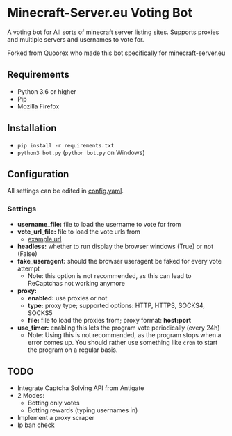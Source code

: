 # Minecraft-Server.eu Voting Bot

A voting bot for All sorts of minecraft server listing sites. Supports proxies and multiple servers and usernames to vote for.

Forked from Quoorex who made this bot specifically for minecraft-server.eu

## Requirements

- Python 3.6 or higher
- Pip
- Mozilla Firefox

## Installation

- `pip install -r requirements.txt`
- `python3 bot.py` (`python bot.py` on Windows)

## Configuration

All settings can be edited in [config.yaml](config.yaml).

### Settings

- **username_file:** file to load the username to vote for from
- **vote_url_file:** file to load the vote urls from
  - [example url](https://minecraft-server.eu/vote/index/1A73C)
- **headless:** whether to run display the browser windows (True) or not (False)
- **fake_useragent:** should the browser useragent be faked for every vote attempt
  - Note: this option is not recommended, as this can lead to ReCaptchas not working anymore
- **proxy:**
  - **enabled:** use proxies or not
  - **type:** proxy type; supported options: HTTP, HTTPS, SOCKS4, SOCKS5
  - **file:** file to load the proxies from; proxy format: **host:port**
- **use_timer:** enabling this lets the program vote periodically (every 24h)
  - Note: Using this is not recommended, as the program stops when a error comes up. You should rather use something like `cron` to start the program on a regular basis.

## TODO

- Integrate Captcha Solving API from Antigate
- 2 Modes:
  - Botting only votes
  - Botting rewards (typing usernames in)
- Implement a proxy scraper
- Ip ban check
